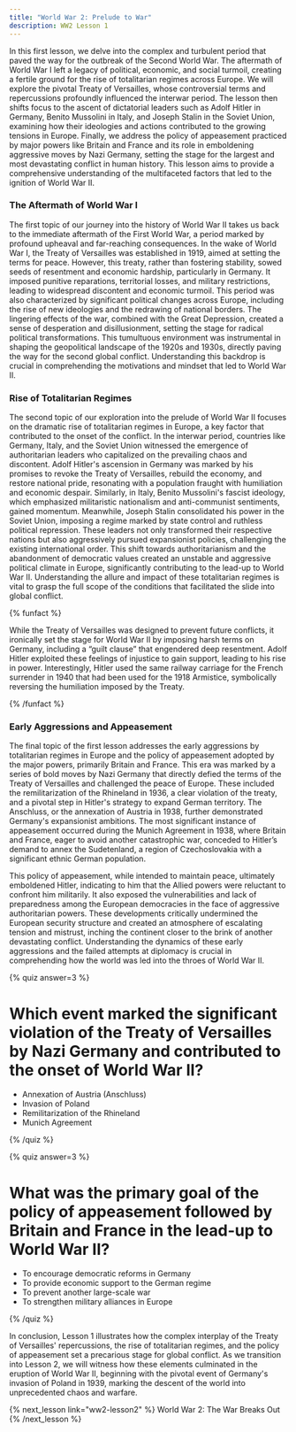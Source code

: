```yaml
---
title: "World War 2: Prelude to War"
description: WW2 Lesson 1
---
```


In this first lesson, we delve into the complex and turbulent period that paved the way for the outbreak of the Second World War. The aftermath of World War I left a legacy of political, economic, and social turmoil, creating a fertile ground for the rise of totalitarian regimes across Europe. We will explore the pivotal Treaty of Versailles, whose controversial terms and repercussions profoundly influenced the interwar period. The lesson then shifts focus to the ascent of dictatorial leaders such as Adolf Hitler in Germany, Benito Mussolini in Italy, and Joseph Stalin in the Soviet Union, examining how their ideologies and actions contributed to the growing tensions in Europe. Finally, we address the policy of appeasement practiced by major powers like Britain and France and its role in emboldening aggressive moves by Nazi Germany, setting the stage for the largest and most devastating conflict in human history. This lesson aims to provide a comprehensive understanding of the multifaceted factors that led to the ignition of World War II.

### The Aftermath of World War I

The first topic of our journey into the history of World War II takes us back to the immediate aftermath of the First World War, a period marked by profound upheaval and far-reaching consequences. In the wake of World War I, the Treaty of Versailles was established in 1919, aimed at setting the terms for peace. However, this treaty, rather than fostering stability, sowed seeds of resentment and economic hardship, particularly in Germany. It imposed punitive reparations, territorial losses, and military restrictions, leading to widespread discontent and economic turmoil. This period was also characterized by significant political changes across Europe, including the rise of new ideologies and the redrawing of national borders. The lingering effects of the war, combined with the Great Depression, created a sense of desperation and disillusionment, setting the stage for radical political transformations. This tumultuous environment was instrumental in shaping the geopolitical landscape of the 1920s and 1930s, directly paving the way for the second global conflict. Understanding this backdrop is crucial in comprehending the motivations and mindset that led to World War II.

### Rise of Totalitarian Regimes

The second topic of our exploration into the prelude of World War II focuses on the dramatic rise of totalitarian regimes in Europe, a key factor that contributed to the onset of the conflict. In the interwar period, countries like Germany, Italy, and the Soviet Union witnessed the emergence of authoritarian leaders who capitalized on the prevailing chaos and discontent. Adolf Hitler's ascension in Germany was marked by his promises to revoke the Treaty of Versailles, rebuild the economy, and restore national pride, resonating with a population fraught with humiliation and economic despair. Similarly, in Italy, Benito Mussolini's fascist ideology, which emphasized militaristic nationalism and anti-communist sentiments, gained momentum. Meanwhile, Joseph Stalin consolidated his power in the Soviet Union, imposing a regime marked by state control and ruthless political repression. These leaders not only transformed their respective nations but also aggressively pursued expansionist policies, challenging the existing international order. This shift towards authoritarianism and the abandonment of democratic values created an unstable and aggressive political climate in Europe, significantly contributing to the lead-up to World War II. Understanding the allure and impact of these totalitarian regimes is vital to grasp the full scope of the conditions that facilitated the slide into global conflict.

{% funfact %}

While the Treaty of Versailles was designed to prevent future conflicts, it ironically set the stage for World War II by imposing harsh terms on Germany, including a “guilt clause” that engendered deep resentment. Adolf Hitler exploited these feelings of injustice to gain support, leading to his rise in power. Interestingly, Hitler used the same railway carriage for the French surrender in 1940 that had been used for the 1918 Armistice, symbolically reversing the humiliation imposed by the Treaty.

{% /funfact %}

### Early Aggressions and Appeasement

The final topic of the first lesson addresses the early aggressions by totalitarian regimes in Europe and the policy of appeasement adopted by the major powers, primarily Britain and France. This era was marked by a series of bold moves by Nazi Germany that directly defied the terms of the Treaty of Versailles and challenged the peace of Europe. These included the remilitarization of the Rhineland in 1936, a clear violation of the treaty, and a pivotal step in Hitler's strategy to expand German territory. The Anschluss, or the annexation of Austria in 1938, further demonstrated Germany's expansionist ambitions. The most significant instance of appeasement occurred during the Munich Agreement in 1938, where Britain and France, eager to avoid another catastrophic war, conceded to Hitler’s demand to annex the Sudetenland, a region of Czechoslovakia with a significant ethnic German population.

This policy of appeasement, while intended to maintain peace, ultimately emboldened Hitler, indicating to him that the Allied powers were reluctant to confront him militarily. It also exposed the vulnerabilities and lack of preparedness among the European democracies in the face of aggressive authoritarian powers. These developments critically undermined the European security structure and created an atmosphere of escalating tension and mistrust, inching the continent closer to the brink of another devastating conflict. Understanding the dynamics of these early aggressions and the failed attempts at diplomacy is crucial in comprehending how the world was led into the throes of World War II.

{% quiz answer=3 %}

# Which event marked the significant violation of the Treaty of Versailles by Nazi Germany and contributed to the onset of World War II?

- Annexation of Austria (Anschluss)
- Invasion of Poland
- Remilitarization of the Rhineland
- Munich Agreement

{% /quiz %}

{% quiz answer=3 %}

# What was the primary goal of the policy of appeasement followed by Britain and France in the lead-up to World War II?

- To encourage democratic reforms in Germany
- To provide economic support to the German regime
- To prevent another large-scale war
- To strengthen military alliances in Europe

{% /quiz %}

In conclusion, Lesson 1 illustrates how the complex interplay of the Treaty of Versailles' repercussions, the rise of totalitarian regimes, and the policy of appeasement set a precarious stage for global conflict. As we transition into Lesson 2, we will witness how these elements culminated in the eruption of World War II, beginning with the pivotal event of Germany's invasion of Poland in 1939, marking the descent of the world into unprecedented chaos and warfare.

{% next_lesson link="ww2-lesson2" %}
World War 2: The War Breaks Out
{% /next_lesson %}